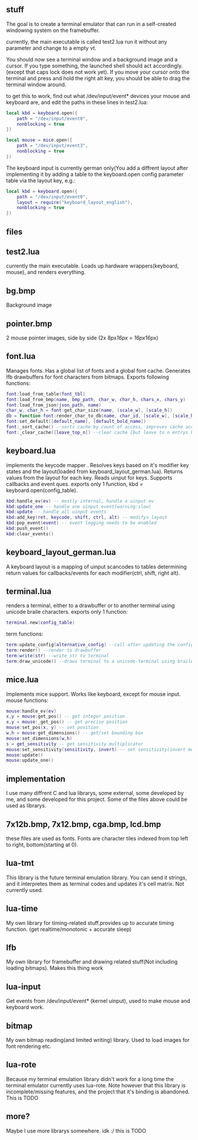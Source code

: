 stuff
-----

The goal is to create a terminal emulator that can run in a self-created
windowing system on the framebuffer.

currently, the main executable is called test2.lua
run it without any parameter and change to a empty vt.

You should now see a terminal window and a background image and a cursor.
If you type something, the launched shell should act accordingly.
(except that caps lock does not work yet).
If you move your cursor onto the terminal and press and hold the right alt key,
you should be able to drag the terminal window around.

to get this to work, find out what /dev/input/event* devices your mouse and
keyboard are, and edit the paths in these lines in test2.lua:

```lua
local kbd = keyboard.open({
	path = "/dev/input/event0",
	nonblocking = true
})

local mouse = mice.open({
	path = "/dev/input/event3",
	nonblocking = true
})
```


The keyboard input is currently german only(You add a diffrent layout after
implementing it by adding a table to the keyboard.open config parameter
table via the layout key, e.g.:

```lua
local kbd = keyboard.open({
	path = "/dev/input/event0",
	layout = require("keyboard_layout_english"),
	nonblocking = true
})
```


files
-----


## test2.lua

currently the main executable.
Loads up hardware wrappers(keyboard, mouse), and renders everything.




## bg.bmp

Background image



## pointer.bmp

2 mouse pointer images, side by side (2x 8px*16px = 16px*16px)



## font.lua

Manages fonts. Has a global list of fonts and a global font cache.
Generates lfb drawbuffers for font characters from bitmaps.
Exports following functions:

```lua
font:load_from_table(font_tbl)
font:load_from_bmp(name, bmp_path, char_w, char_h, chars_x, chars_y)
font:load_from_json(json_path, name)
char_w, char_h = font:get_char_size(name, [scale_w], [scale_h])
db = function font:render_char_to_db(name, char_id, [scale_w], [scale_h], [fg])
font:set_default([default_name], [default_bold_name])
font:_sort_cache() --sorts cache by count of access, improves cache access speed
font:_clear_cache([leave_top_n]) --clear cache [but leave to n entrys by access]
```



## keyboard.lua

implements the keycode mapper .
Resolves keys based on it's modifier key states and the
layout(loaded from keyboard_layout_german.lua).
Returns values from the layout for each key.
Reads uinput for keys.
Supports callbacks and event ques.
exports only 1 function, kbd = keyboard.open(config_table).

```lua
kbd:handle_ev(ev) -- mostly internal, handle a uinput ev
kbd:update_one -- handle one uinput event(warning:slow)
kbd:update -- handle all uinput events
kbd:add_key(ret, keycode, shift, ctrl, alt) -- modifys layout
kbd:pop_event(event) -- event logging needs to be enabled
kbd:push_event()
kbd:clear_events()
```



## keyboard_layout_german.lua

A keyboard layout is a mapping of uinput scancodes to tables determining return values for callbacks/events for each modifier(ctrl, shift, right alt).



## terminal.lua

renders a terminal, either to a drawbuffer or to another terminal using unicode
braile characters.
exports only 1 function:

```lua
terminal.new(config_table)
```


term functions:

```lua
term:update_config(alternative_config) --call after updating the config
term:render() --render to drawbuffer
term:write(str) --write str to terminal
term:draw_unicode() --draws terminal to a unicode-terminal using braile chars
```



## mice.lua
Implements mice support.
Works like keyboard, except for mouse input.
mouse functions:

```lua
mouse:handle_ev(ev)
x,y = mouse:get_pos() -- get integer position
x,y = mouse:_get_pos() -- get precise position
mouse:set_pos(x, y) -- set position
w,h = mouse:get_dimensions() -- get/set bounding box
mouse:set_dimensions(w,h)
s = get_sensitivity -- get sensitivity multiplicator
mouse:set_sensitivity(sensitivity, invert) -- set sensitivity(invert means 1/n)
mouse:update()
mouse:update_one()
```


implementation
--------------

I use many diffrent C and lua librarys, some external, some developed by me,
and some developed for this project. Some of the files above could be
used as librarys.

## 7x12b.bmp, 7x12.bmp, cga.bmp, lcd.bmp

these files are used as fonts. Fonts are character tiles indexed from
top left to right, bottom(starting at 0).



## lua-tmt

This library is the future terminal emulation library.
You can send it strings, and it interpretes them as terminal codes
and updates it's cell matrix.
Not currently used.



## lua-time

My own library for timing-related stuff.provides up to accurate timing function.
(get realtime/monotonic + accurate sleep)



## lfb

My own library for framebuffer and drawing related stuff(Not including loading
bitmaps).
Makes this thing work



## lua-input

Get events from /dev/input/event* (kernel uinput), used to make mouse and
keyboard work.



## bitmap

My own bitmap reading(and limited writing) library. Used to load images for
font rendering etc.



## lua-rote

Because my terminal emulation library didn't work for a long time the 
terminal emulator currently uses lua-rote.
Note however that this library is incomplete/missing features, and the project
that it's binding is abandoned.
This is TODO



## more?

Maybe I use more librarys somewhere. idk :/
this is TODO

